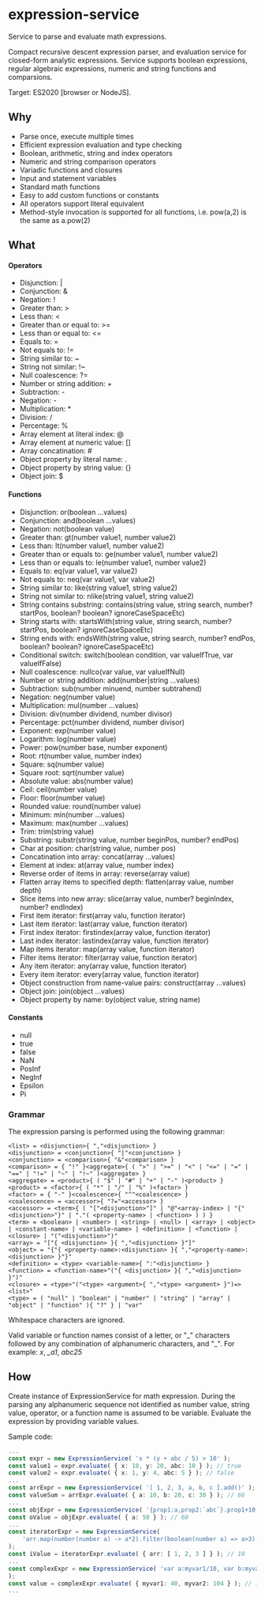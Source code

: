 # expression-service
Service to parse and evaluate math expressions.

Compact recursive descent expression parser, and evaluation service 
for closed-form analytic expressions.
Service supports boolean expressions, regular algebraic expressions, 
numeric and string functions and comparsions.

Target: ES2020 [browser or NodeJS].

## Why

* Parse once, execute multiple times
* Efficient expression evaluation and type checking
* Boolean, arithmetic, string and index operators
* Numeric and string comparison operators
* Variadic functions and closures
* Input and statement variables
* Standard math functions
* Easy to add custom functions or constants
* All operators support literal equivalent
* Method-style invocation is supported for all functions,
  i.e. pow(a,2) is the same as a.pow(2)

## What

#### Operators
* Disjunction: |
* Conjunction: &
* Negation: !
* Greater than: >
* Less than: <
* Greater than or equal to: >=
* Less than or equal to: <=
* Equals to: =
* Not equals to: !=
* String similar to: \~
* String not similar: !\~
* Null coalescence: ?=
* Number or string addition: +
* Subtraction: -
* Negation: -
* Multiplication: \*
* Division: /
* Percentage: %
* Array element at literal index: @
* Array element at numeric value: []
* Array concatination: #
* Object property by literal name: .
* Object property by string value: {}
* Object join: $
#### Functions
* Disjunction: or(boolean ...values)
* Conjunction: and(boolean ...values)
* Negation: not(boolean value)
* Greater than: gt(number value1, number value2)
* Less than: lt(number value1, number value2)
* Greater than or equals to: ge(number value1, number value2)
* Less than or equals to: le(number value1, number value2)
* Equals to: eq(var value1, var value2)
* Not equals to: neq(var value1, var value2)
* String similar to: like(string value1, string value2)
* String not similar to: nlike(string value1, string value2)
* String contains substring: contains(string value, string search, number? startPos, boolean? boolean? ignoreCaseSpaceEtc)
* String starts with: startsWith(string value, string search, number? startPos, boolean? ignoreCaseSpaceEtc)
* String ends with: endsWith(string value, string search, number? endPos, boolean? boolean? ignoreCaseSpaceEtc)
* Conditional switch: switch(boolean condition, var valueIfTrue, var valueIfFalse)
* Null coalescence: nullco(var value, var valueIfNull)
* Number or string addition: add(number|string ...values)
* Subtraction: sub(number minuend, number subtrahend)
* Negation: neg(number value)
* Multiplication: mul(number ...values)
* Division: div(number dividend, number divisor)
* Percentage: pct(number dividend, number divisor)
* Exponent: exp(number value)
* Logarithm: log(number value)
* Power: pow(number base, number exponent)
* Root: rt(number value, number index)
* Square: sq(number value)
* Square root: sqrt(number value)
* Absolute value: abs(number value)
* Ceil: ceil(number value)
* Floor: floor(number value)
* Rounded value: round(number value)
* Minimum: min(number ...values)
* Maximum: max(number ...values)
* Trim: trim(string value)
* Substring: substr(string value, number beginPos, number? endPos)
* Char at position: char(string value, number pos)
* Concatination into array: concat(array ...values)
* Element at index: at(array value, number index)
* Reverse order of items in array: reverse(array value)
* Flatten array items to specified depth: flatten(array value, number depth)
* Slice items into new array: slice(array value, number? beginIndex, number? endIndex)
* First item iterator: first(array valu, function iterator)
* Last item iterator: last(array value, function iterator)
* First index iterator: firstindex(array value, function iterator)
* Last index iterator: lastindex(array value, function iterator)
* Map items iterator: map(array value, function iterator)
* Filter items iterator: filter(array value, function iterator)
* Any item iterator: any(array value, function iterator)
* Every item iterator: every(array value, function iterator)
* Object construction from name-value pairs: construct(array ...values)
* Object join: join(object ...values)
* Object property by name: by(object value, string name)
#### Constants
* null
* true
* false
* NaN
* PosInf
* NegInf
* Epsilon
* Pi

### Grammar
The expression parsing is performed using the following grammar:

	<list> = <disjunction>{ ","<disjunction> }
	<disjunction> = <conjunction>{ "|"<conjunction> }
	<conjunction> = <comparison>{ "&"<comparison> }
	<comparison> = { "!" }<aggregate>{ ( ">" | ">=" | "<" | "<=" | "=" | "==" | "!=" | "~" | "!~" )<aggregate> }
	<aggregate> = <product>{ ( "$" | "#" | "+" | "-" )<product> }
	<product> = <factor>{ ( "*" | "/" | "%" )<factor> }
	<factor> = { "-" }<coalescence>{ "^"<coalescence> }
	<coalescence> = <accessor>{ "?="<accessor> }
	<accessor> = <term>{ ( "["<disjunction>"]" | "@"<array-index> | "{"<disjunction>"}" | "."( <property-name> | <function> ) ) }
	<term> = <boolean> | <number> | <string> | <null> | <array> | <object> | <constant-name> | <variable-name> | <definition> | <function> | <closure> | "("<disjunction>")"
	<array> = "["{ <disjunction> }{ ","<disjunction> }"]"
	<object> = "{"{ <property-name>:<disjunction> }{ ","<property-name>:<disjunction> }"}"
	<definition> = <type> <variable-name>{ ":"<disjunction> }
	<function> = <function-name>"("{ <disjunction> }{ ","<disjunction> }")"
	<closure> = <type>"("<type> <argument>{ ","<type> <argument> }")=><list>"
	<type> = ( "null" | "boolean" | "number" | "string" | "array" | "object" | "function" ){ "?" } | "var"

Whitespace characters are ignored.

Valid variable or function names consist of a letter, or "\_" characters followed by any combination
of alphanumeric characters, and "\_". For example: *x*, *\_a1*, *abc25*


## How

Create instance of ExpressionService for math expression.
During the parsing any alphanumeric sequence not identified as
number value, string value, operator, or a function name is assumed to be variable.
Evaluate the expression by providing variable values.

Sample code:

```ts
...
const expr = new ExpressionService( 'x * (y + abc / 5) > 10' );
const value1 = expr.evaluate( { x: 10, y: 20, abc: 10 } ); // true
const value2 = expr.evaluate( { x: 1, y: 4, abc: 5 } ); // false
...
const arrExpr = new ExpressionService( '[ 1, 2, 3, a, b, c ].add()' );
const valueSum = arrExpr.evaluate( { a: 10, b: 20, c: 30 } ); // 66
...
const objExpr = new ExpressionService( '{prop1:a,prop2:`abc`}.prop1+10' );
const oValue = objExpr.evaluate( { a: 50 } ); // 60
...
const iteratorExpr = new ExpressionService(
	'arr.map(number(number a) -> a*2).filter(boolean(number a) => a>3).add()'
);
const iValue = iteratorExpr.evaluate( { arr: [ 1, 2, 3 ] } ); // 10
...
const complexExpr = new ExpressionService( 'var a:myvar1/10, var b:myvar2-100, a/b'
);
const value = complexExpr.evaluate( { myvar1: 40, myvar2: 104 } ); // 1
...
```
